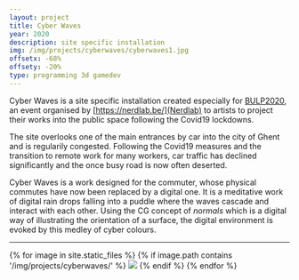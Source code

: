 ```yaml
---
layout: project
title: Cyber Waves
year: 2020
description: site specific installation
img: /img/projects/cyberwaves/cyberwaves1.jpg
offsetx: -68%
offsety: -20%
type: programming 3d gamedev
---
```


Cyber Waves is a site specific installation created especially for [BULP2020](https://bulp.org/), an event organised by [https://nerdlab.be/](Nerdlab) to artists to project their works into the public space following the Covid19 lockdowns.

The site overlooks one of the main entrances by car into the city of Ghent and is regularily congested. Following the Covid19 measures and the transition to remote work for many workers, car traffic has declined significantly and the once busy road is now often deserted.

Cyber Waves is a work designed for the commuter, whose physical commutes have now been replaced by a digital one. It is a meditative work of digital rain drops falling into a puddle where the waves cascade and interact with each other. Using the CG concept of _normals_ which is a digital way of illustrating the orientation of a surface, the digital environment is evoked by this medley of cyber colours.

<hr>

<div>
{% for image in site.static_files %}
  {% if image.path contains '/img/projects/cyberwaves/' %}
    <img class="projectimage" src="{{ site.baseurl }}{{ image.path }}">
  {% endif %}
{% endfor %}
</div>
